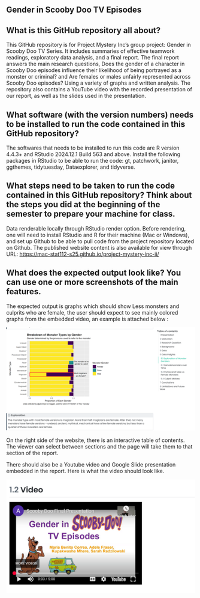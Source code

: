 ## Gender in Scooby Doo TV Episodes

## What is this GitHub repository all about?
This GitHub repository is for Project Mystery Inc’s group project: Gender in Scooby Doo TV Series. It includes summaries of effective teamwork readings, exploratory data analysis, and a final report. The final report answers the main research questions, Does the gender of a character in Scooby Doo episodes influence their likelihood of being portrayed as a monster or criminal? and Are females or males unfairly represented across Scooby Doo episodes? Using a variety of graphs and written analysis. The repository also contains a YouTube video with the recorded presentation of our report, as well as the slides used in the presentation. 

## What software (with the version numbers) needs to be installed to run the code contained in this GitHub repository?
The softwares that needs to be installed to run this code are R version 4.4.3+ and RStudio 2024.12.1 Build 563 and above. Install the following packages in RStudio to be able to run the code: gt, patchwork, janitor, ggthemes, tidytuesday, Dataexplorer, and tidyverse.

## What steps need to be taken to run the code contained in this GitHub repository? Think about the steps you did at the beginning of the semester to prepare your machine for class.
Data renderable locally through RStudio render option. Before rendering, one will need to install RStudio and R for their machine (Mac or Windows), and set up Github to be able to pull code from the project repository located on Github. The published website content is also available for view through URL: https://mac-stat112-s25.github.io/project-mystery-inc-ii/


## What does the expected output look like? You can use one or more screenshots of the main features.
The expected output is graphs which should show Less monsters and culprits who are female, the user should expect to see mainly colored graphs from the embedded video, an example is attached below : 

![picture1](graph_example.png)


On the right side of the website, there is an interactive table of contents. The viewer can select between sections and the page will take them to that section of the report. 

There should also be a Youtube video and Google Slide presentation embedded in the report. Here is what the video should look like.

![picture1](embedded_video.png)
